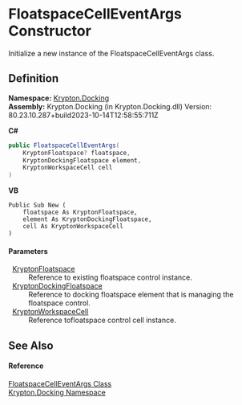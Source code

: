 # FloatspaceCellEventArgs Constructor


Initialize a new instance of the FloatspaceCellEventArgs class.



## Definition
**Namespace:** <a href="98399376-cf41-9454-4b4d-4fab2ca20bc7.md">Krypton.Docking</a>  
**Assembly:** Krypton.Docking (in Krypton.Docking.dll) Version: 80.23.10.287+build2023-10-14T12:58:55:711Z

**C#**
``` C#
public FloatspaceCellEventArgs(
	KryptonFloatspace? floatspace,
	KryptonDockingFloatspace element,
	KryptonWorkspaceCell cell
)
```
**VB**
``` VB
Public Sub New ( 
	floatspace As KryptonFloatspace,
	element As KryptonDockingFloatspace,
	cell As KryptonWorkspaceCell
)
```



#### Parameters
<dl><dt>  <a href="0abd97f1-16de-eca8-ba36-5ceaf97e49ba.md">KryptonFloatspace</a></dt><dd>Reference to existing floatspace control instance.</dd><dt>  <a href="a85b93b1-d0b7-72b5-08f6-2a3a04adeb96.md">KryptonDockingFloatspace</a></dt><dd>Reference to docking floatspace element that is managing the floatspace control.</dd><dt>  <a href="b97e121c-fcc0-2249-475a-015f2aa73754.md">KryptonWorkspaceCell</a></dt><dd>Reference tofloatspace control cell instance.</dd></dl>

## See Also


#### Reference
<a href="3e1c5877-9b7a-f1cb-f867-55f29fc3be13.md">FloatspaceCellEventArgs Class</a>  
<a href="98399376-cf41-9454-4b4d-4fab2ca20bc7.md">Krypton.Docking Namespace</a>  
